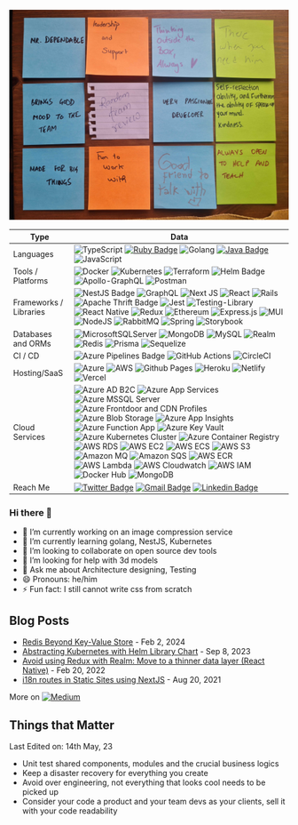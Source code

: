 ![TeamReview](assets/TeamReview.jpg)

| Type               | Data |
| ---------------------- | ---------------------------------------------------------------------------------------------------------------------------------------------------------------------------------------------------------------------------------------------------------------------------------------------------------------------------------------------------------------------------------------------------------------------------------------------------------------------------------------------------------------------------------------------------------------------------------------------------------------------------------------------------------------------------------------------------------------------------------------------------------------------------------------------------------------------------------------------------------------------------------------------------------------------------------------------------------------------------------------------------------------------------------------------------------------------------------------------------------------------------------------------------------------------------------------------------------------------------------------------------------------------------------------------------------------------------------------------------------------------------------------------------------------------------------------------------------------------------------------------------------------------------------------------------------------------------------------------------------------------------------------------------------------------------------------------------------------------------------------------------------------------------------------------------------------------------------------------------------------------------------------------------------------------------------------------------------------------------------------------------------------------------------------------------------------------------------------------------------------------------------------------------------------------------------------------------------------------------------------------------------------------------------------------------------------------------------------------------------------------------------------------------------------------- |
| Languages              | ![TypeScript](https://img.shields.io/badge/typescript-%23007ACC.svg?style=flat&logo=typescript&logoColor=white) [![Ruby Badge](https://img.shields.io/badge/ruby-%23CC342D.svg?style=flat&logo=ruby&logoColor=white)](https://github.com/search?l=Ruby%23&q=user%3Amukarramali&type=Repositories) ![Golang](https://img.shields.io/badge/golang-%23007ACC.svg?style=flat&logo=go&logoColor=white) [![Java Badge](https://img.shields.io/badge/java-%23ED8B00.svg?style=flat&logo=openjdk&logoColor=white)](https://github.com/search?l=Java%23&q=user%3Amukarramali&◊type=Repositories) ![JavaScript](https://img.shields.io/badge/javascript-%23323330.svg?style=flat&logo=javascript&logoColor=%23F7DF1E) |
| Tools / Platforms      | ![Docker](https://img.shields.io/badge/docker-%230db7ed.svg?style=flat&logo=docker&logoColor=white) ![Kubernetes](https://img.shields.io/badge/kubernetes-%23326ce5.svg?style=flat&logo=kubernetes&logoColor=white) ![Terraform](https://img.shields.io/badge/terraform-%235835CC.svg?style=flat&logo=terraform&logoColor=white) ![Helm Badge](https://img.shields.io/badge/Helm-%23E0234E.svg?style=flat&logo=helm&logoColor=white) ![Apollo-GraphQL](https://img.shields.io/badge/-ApolloGraphQL-311C87?style=flat&logo=apollo-graphql) ![Postman](https://img.shields.io/badge/Postman-FF6C37?style=flat&logo=postman&logoColor=white) |
| Frameworks / Libraries | ![NestJS Badge](https://img.shields.io/badge/nestjs-%23E0234E.svg?style=flat&logo=nestjs&logoColor=white) ![GraphQL](https://img.shields.io/badge/-GraphQL-E10098?style=flat&logo=graphql&logoColor=white) ![Next JS](https://img.shields.io/badge/Next-black?style=flat&logo=next.js&logoColor=white) ![React](https://img.shields.io/badge/react-%2320232a.svg?style=flat&logo=react&logoColor=%2361DAFB) ![Rails](https://img.shields.io/badge/rails-%23CC0000.svg?style=flat&logo=ruby-on-rails&logoColor=white) ![Apache Thrift Badge](https://img.shields.io/badge/-Apache_Thrift-47848F?style=flat&logo=Apache&logoColor=white) ![Jest](https://img.shields.io/badge/-jest-%23C21325?style=flat&logo=jest&logoColor=white) ![Testing-Library](https://img.shields.io/badge/-TestingLibrary-%23E33332?style=flat&logo=testing-library&logoColor=white) ![React Native](https://img.shields.io/badge/react_native-%2320232a.svg?style=flat&logo=react&logoColor=%2361DAFB) ![Redux](https://img.shields.io/badge/redux-%23593d88.svg?style=flat&logo=redux&logoColor=white) ![Ethereum](https://img.shields.io/badge/Ethereum-3C3C3D?style=flat&logo=Ethereum&logoColor=white) ![Express.js](https://img.shields.io/badge/express.js-%23404d59.svg?style=flat&logo=express&logoColor=%2361DAFB) ![MUI](https://img.shields.io/badge/MUI-%230081CB.svg?style=flat&logo=mui&logoColor=white) ![NodeJS](https://img.shields.io/badge/node.js-6DA55F?style=flat&logo=node.js&logoColor=white) ![RabbitMQ](https://img.shields.io/badge/Rabbitmq-FF6600?style=flat&logo=rabbitmq&logoColor=white) ![Spring](https://img.shields.io/badge/spring-%236DB33F.svg?style=flat&logo=spring&logoColor=white) ![Storybook](https://img.shields.io/badge/-Storybook-FF4785?style=flat&logo=storybook&logoColor=white) |
| Databases and ORMs     | ![MicrosoftSQLServer](https://img.shields.io/badge/Microsoft%20SQL%20Server-CC2927?style=flat&logo=microsoft%20sql%20server&logoColor=white) ![MongoDB](https://img.shields.io/badge/MongoDB-%234ea94b.svg?style=flat&logo=mongodb&logoColor=white) ![MySQL](https://img.shields.io/badge/mysql-%2300f.svg?style=flat&logo=mysql&logoColor=white) ![Realm](https://img.shields.io/badge/Realm-39477F?style=flat&logo=realm&logoColor=white) ![Redis](https://img.shields.io/badge/redis-%23DD0031.svg?style=flat&logo=redis&logoColor=white) ![Prisma](https://img.shields.io/badge/Prisma-3982CE?style=flat&logo=Prisma&logoColor=white) ![Sequelize](https://img.shields.io/badge/Sequelize-52B0E7?style=flat&logo=Sequelize&logoColor=white) |
| CI / CD                | ![Azure Pipelines Badge](https://img.shields.io/badge/-Azure%20Pipelines-2560E0?style=flat&logo=Azure-Pipelines&logoColor=white) ![GitHub Actions](https://img.shields.io/badge/github%20actions-%232671E5.svg?style=flat&logo=githubactions&logoColor=white) ![CircleCI](https://img.shields.io/badge/circle%20ci-%23161616.svg?style=flat&logo=circleci&logoColor=white) |
| Hosting/SaaS           | ![Azure](https://img.shields.io/badge/azure-%230072C6.svg?style=flat&logo=microsoftazure&logoColor=white) ![AWS](https://img.shields.io/badge/AWS-%23FF9900.svg?style=flat&logo=amazon-aws&logoColor=white) ![Github Pages](https://img.shields.io/badge/github%20pages-121013?style=flat&logo=github&logoColor=white) ![Heroku](https://img.shields.io/badge/heroku-%23430098.svg?style=flat&logo=heroku&logoColor=white) ![Netlify](https://img.shields.io/badge/netlify-%23000000.svg?style=flat&logo=netlify&logoColor=#00C7B7) ![Vercel](https://img.shields.io/badge/vercel-%23000000.svg?style=flat&logo=vercel&logoColor=white) |
| Cloud Services         | ![Azure AD B2C](https://img.shields.io/badge/AD_B2C-%230072C6.svg?style=flat&logo=Auth0&logoColor=white) ![Azure App Services](https://img.shields.io/badge/App_Service-%230072C6.svg?style=flat&logo=microsoftazure&logoColor=white) ![Azure MSSQL Server](https://img.shields.io/badge/SQL_Server-%230072C6.svg?style=flat&logo=microsoft-sql-server&logoColor=white) ![Azure Frontdoor and CDN Profiles](https://img.shields.io/badge/Frontdoor_&_CDN-%230072C6.svg?style=flat&logo=cloudflare&logoColor=white) ![Azure Blob Storage](https://img.shields.io/badge/Blob_Storage-%230072C6.svg?style=flat&logo=microsoftazure&logoColor=white) ![Azure App Insights](https://img.shields.io/badge/App_Insights-%230072C6.svg?style=flat&logo=openstreetmap&logoColor=white) ![Azure Function App](https://img.shields.io/badge/Function_App-%230072C6.svg?style=flat&logo=azure-functions&logoColor=white) ![Azure Key Vault](https://img.shields.io/badge/Key_Vault-%230072C6.svg?style=flat&logo=open-access&logoColor=white) ![Azure Kubernetes Cluster](https://img.shields.io/badge/Kubernetes_Service-%230072C6.svg?style=flat&logo=kubernetes&logoColor=white) ![Azure Container Registry](https://img.shields.io/badge/Container_Registry-%230072C6.svg?style=flat&logo=docs.rs&logoColor=white) ![AWS RDS](https://img.shields.io/badge/RDS-%23FF9900.svg?style=flat&logo=amazon-rds&logoColor=white) ![AWS EC2](https://img.shields.io/badge/EC2-%23FF9900.svg?style=flat&logo=amazon-ec2&logoColor=white) ![AWS ECS](https://img.shields.io/badge/ECS-%23FF9900.svg?style=flat&logo=amazon-ecs&logoColor=white) ![AWS S3](https://img.shields.io/badge/S3-%23FF9900.svg?style=flat&logo=amazon-s3&logoColor=white) ![Amazon MQ](https://img.shields.io/badge/Amazon_MQ-%23FF9900.svg?style=flat&logo=rabbitmq&logoColor=white) ![Amazon SQS](https://img.shields.io/badge/Amazon_SQS-%23FF9900.svg?style=flat&logo=amazon-sqs&logoColor=white) ![AWS ECR](https://img.shields.io/badge/ECR-%23FF9900.svg?style=flat&logo=docs.rs&logoColor=white) ![AWS Lambda](https://img.shields.io/badge/Lambda-%23FF9900.svg?style=flat&logo=aws-lambda&logoColor=white) ![AWS Cloudwatch](https://img.shields.io/badge/Cloudwatch-%23FF9900.svg?style=flat&logo=amazon-cloudwatch&logoColor=white) ![AWS IAM](https://img.shields.io/badge/IAM-%23FF9900.svg?style=flat&logo=amazon-aws&logoColor=white) ![Docker Hub](https://img.shields.io/badge/Docker_Hub-%230db7ed.svg?style=flat&logo=docker&logoColor=white) ![MongoDB](https://img.shields.io/badge/MongoDB-%234ea94b.svg?style=flat&logo=mongodb&logoColor=white) |
| Reach Me               | [![Twitter Badge](https://img.shields.io/badge/-Twitter-00acee?style=flat&logo=twitter&logoColor=white)](https://twitter.com/Mukarram_Ali98) [![Gmail Badge](https://img.shields.io/badge/-Contact-e54448?style=flat&logo=Gmail&logoColor=white)](mailto:mukarram.ali89@gmail.com) [![Linkedin Badge](https://img.shields.io/badge/-Connect-blue?style=flat&logo=Linkedin&logoColor=white)](https://www.linkedin.com/in/mukkuali/) |

### Hi there 👋

- 🔭 I’m currently working on an image compression service
- 🌱 I’m currently learning golang, NestJS, Kubernetes
- 👯 I’m looking to collaborate on open source dev tools
- 🤔 I’m looking for help with 3d models
- 💬 Ask me about Architecture designing, Testing
- 😄 Pronouns: he/him
- ⚡ Fun fact: I still cannot write css from scratch

## Blog Posts

- [Redis Beyond Key-Value Store](https://medium.com/schmiedeone/redis-beyond-key-value-store-b9f7c636be98) - Feb 2, 2024
- [Abstracting Kubernetes with Helm Library Chart](https://medium.com/schmiedeone/abstracting-kubernetes-with-helm-library-chart-4da85c3be8f5) - Sep 8, 2023
- [Avoid using Redux with Realm: Move to a thinner data layer (React Native)](https://medium.com/schmiedeone/avoid-using-redux-with-realm-move-to-a-thinner-data-layer-react-native-8e80cc7b07b3) - Feb 20, 2022
- [i18n routes in Static Sites using NextJS](https://medium.com/schmiedeone/i18n-routes-in-static-sites-using-nextjs-b6a547477bb1) - Aug 20, 2021

More on [![Medium](https://img.shields.io/badge/Medium-12100E?style=flat&logo=medium&logoColor=white)](https://medium.com/@mukarram_ali)

## Things that Matter
Last Edited on: 14th May, 23

- Unit test shared components, modules and the crucial business logics
- Keep a disaster recovery for everything you create
- Avoid over engineering, not everything that looks cool needs to be picked up
- Consider your code a product and your team devs as your clients, sell it with your code readability
